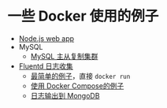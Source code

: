 # 一些 Docker 使用的例子

* [Node.js web app](node)
* MySQL
    * [MySQL 主从复制集群](mysql/replication)
* [Fluentd 日志收集](fluentd)
    * [最简单的例子](fluentd/simple)，直接 `docker run`
    * [使用 Docker Compose的例子](fluentd/compose)
    * [日志输出到 MongoDB](fluentd/mongo) 

